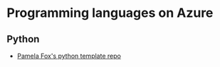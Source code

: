 # Programming languages on Azure

## Python

* [Pamela Fox's python template repo](https://github.com/pamelafox/python-project-template)
